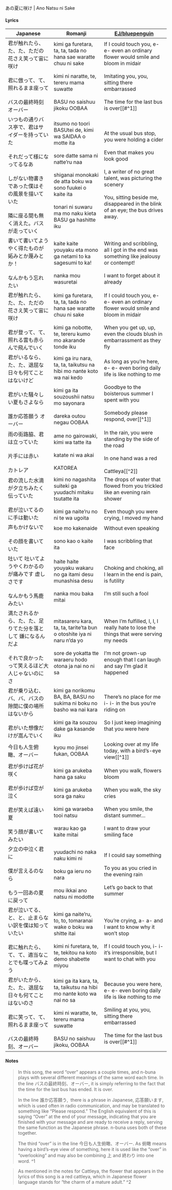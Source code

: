 あの夏に咲け | Ano Natsu ni Sake
#### Lyrics

| Japanese                                                                                                | Romanji                                                                                                                                                                                                                      | [EJ/bluepenguin](https://ejtranslations.wordpress.com/2018/01/30/yorushika-ano-natsu-ni-sake/)                                                                                                                                                |
| ------------------------------------------------------------------------------------------------------- | ---------------------------------------------------------------------------------------------------------------------------------------------------------------------------------------------------------------------------- | --------------------------------------------------------------------------------------------------------------------------------------------------------------------------------------------------------------------------------------------- |
| 君が触れたら、た、た、ただの花さえ笑って宙に咲け<br><br>君に倣って、て、照れるまま座って<br><br>バスの最終時刻 オーバー                                    | kimi ga furetara, ta, ta, tada no hana sae waratte chuu ni sake<br><br>kimi ni naratte, te, tereru mama suwatte<br><br>BASU no saishuu jikoku OOBAA                                                                          | If I could touch you, e- e- even an ordinary flower would smile and bloom in midair<br><br>Imitating you, you, sitting there embarrassed<br><br>The time for the last bus is over[[#^1]]                                                      |
| いつもの通りバス亭で、君はサイダーを持っていた<br><br>それだって様になってるなあ<br><br>しがない物書きであった僕はその風景を描いていた<br><br>隣に座る間も無く消えた。バスが走っていく | itsumo no toori BASUtei de, kimi wa SAIDAA o motte ita<br><br>sore datte sama ni natte’ru naa<br><br>shiganai monokaki de atta boku wa sono fuukei o kaite ita<br><br>tonari ni suwaru ma mo naku kieta BASU ga hashitte iku | At the usual bus stop, you were holding a cider<br><br>Even that makes you look good<br><br>I, a writer of no great talent, was picturing the scenery<br><br>You, sitting beside me, disappeared in the blink of an eye; the bus drives away. |
| 書いて書いてようやく得たものが 妬みとか蔑みとか！<br><br>なんかもう忘れたい                                                              | kaite kaite youyaku eta mono ga netami to ka sagesumi to ka!<br><br>nanka mou wasuretai                                                                                                                                      | Writing and scribbling, all I got in the end was something like jealousy or contempt!<br><br>I want to forget about it already                                                                                                                |
| 君が触れたら、た、た、ただの花さえ笑って宙に咲け<br><br>君が登って、て、照れる雲も赤らんで飛んでいく                                                  | kimi ga furetara, ta, ta, tada no hana sae waratte chuu ni sake<br><br>kimi ga nobotte, te, tereru kumo mo akarande tonde iku                                                                                                | If I could touch you, e- e- even an ordinary flower would smile and bloom in midair<br><br>When you get up, up, even the clouds blush in embarrassment as they fly                                                                            |
| 君がいるなら、た、た、退屈な日々も何てことはないけど<br><br>君がいた騒々しい夏もさよなら<br><br>誰か応答願う オーバー                                     | kimi ga iru nara, ta, ta, taikutsu na hibi mo nante koto wa nai kedo<br><br>kimi ga ita souzoushii natsu mo sayonara<br><br>dareka outou negau OOBAA                                                                         | As long as you’re here, e- e- even boring daily life is like nothing to me<br><br>Goodbye to the boisterous summer I spent with you<br><br>Somebody please respond, over[[^1]]                                                                |
| 雨の街路脇、君は立っていた<br><br>片手には赤い<br><br>カトレア                                                                 | ame no gairowaki, kimi wa tatte ita<br><br>katate ni wa akai<br><br>KATOREA                                                                                                                                                  | In the rain, you were standing by the side of the road<br><br>In one hand was a red<br><br>Cattleya[[^2]]                                                                                                                                     |
| 君の流した水滴が夕立ちみたく伝っていた<br><br>君が泣いてるのに手は動いた                                                                | kimi no nagashita suiteki ga yuudachi mitaku tsutatte ita<br><br>kimi ga naite’ru no ni te wa ugoita                                                                                                                         | The drops of water that flowed from you trickled like an evening rain shower<br><br>Even though you were crying, I moved my hand                                                                                                              |
| 声もかけないで<br><br>その顔を書いていた                                                                                | koe mo kakenaide<br><br>sono kao o kaite ita                                                                                                                                                                                 | Without even speaking<br><br>I was scribbling that face                                                                                                                                                                                       |
| 吐いて 吐いてようやくわかるのが痛みです 虚しさです<br><br>なんかもう馬鹿みたい                                                            | haite haite youyaku wakaru no ga itami desu munashisa desu<br><br>nanka mou baka mitai                                                                                                                                       | Choking and choking, all I learn in the end is pain, is futility<br><br>I’m still such a fool                                                                                                                                                 |
| 満たされるから、た、た、足りてた分を落として 嫌になるんだよ<br><br>それで良かったって笑えるほど大人じゃないのにさ                                           | mitasareru kara, ta, ta, tarite’ta bun o otoshite iya ni naru n’da yo<br><br>sore de yokatta tte waraeru hodo otona ja nai no ni sa                                                                                          | When I’m fulfilled, I, I, I really hate to lose the things that were serving my needs<br><br>I’m not grown-up enough that I can laugh and say I’m glad it happened                                                                            |
| 君が乗り込む、バ、バ、バスの隙間に僕の場所はないから<br><br>君がいた想像だけが嵩んでいく                                                        | kimi ga norikomu BA, BA, BASU no sukima ni boku no basho wa nai kara<br><br>kimi ga ita souzou dake ga kasande iku                                                                                                           | There’s no place for me i- i- in the bus you’re riding on<br><br>So I just keep imagining that you were here                                                                                                                                  |
| 今日も人生俯瞰、オーバー                                                                                            | kyou mo jinsei fukan, OOBAA                                                                                                                                                                                                  | Looking over at my life today, with a bird’s-eye view[[^1]]                                                                                                                                                                                   |
| 君が歩けば花が咲く<br><br>君が歩けば空が泣く<br><br>君が笑えば遠い夏<br><br>笑う顔が書いてみたい                                            | kimi ga arukeba hana ga saku<br><br>kimi ga arukeba sora ga naku<br><br>kimi ga waraeba tooi natsu<br><br>warau kao ga kaite mitai                                                                                           | When you walk, flowers bloom<br><br>When you walk, the sky cries<br><br>When you smile, the distant summer…<br><br>I want to draw your smiling face                                                                                           |
| 夕立の中泣く君に<br><br>僕が言えるのなら<br><br>もう一回あの夏に戻って                                                             | yuudachi no naka naku kimi ni<br><br>boku ga ieru no nara<br><br>mou ikkai ano natsu ni modotte                                                                                                                              | If I could say something<br><br>To you as you cried in the evening rain<br><br>Let’s go back to that summer                                                                                                                                   |
| 君が泣いてる、と、と、止まらない訳を僕は知っていたい<br><br>君に触れたら、て、て、適当なことでも喋ってみよう                                              | kimi ga naite’ru, to, to, tomaranai wake o boku wa shitte itai<br><br>kimi ni furetara, te, te, tekitou na koto demo shabette miyou                                                                                          | You’re crying, a- a- and I want to know why it won’t stop<br><br>If I could touch you, i- i- it’s irresponsible, but I want to chat with you                                                                                                  |
| 君がいたから、た、た、退屈な日々も何てことはないのさ<br><br>君に笑って、て、照れるまま座って<br><br>バスの最終時刻、オーバー                                  | kimi ga ita kara, ta, ta, taikutsu na hibi mo nante koto wa nai no sa<br><br>kimi ni waratte, te, tereru mama suwatte<br><br>BASU no saishuu jikoku, OOBAA                                                                   | Because you were here, e- e- even boring daily life is like nothing to me<br><br>Smiling at you, you, sitting there embarrassed<br><br>The time for the last bus is over[[#^1]]                                                               |
#### Notes
>In this song, the word “over” appears a couple times, and n-buna plays with several different meanings of the same word each time. In the line バスの最終時刻、オーバー, it is simply referring to the fact that the time for the last bus has ended. It is over.
> 
>In the line 誰か応答願う,  there is a phrase in Japanese, 応答願います, which is used often in radio communication, and may be translated to something like “Please respond.” The English equivalent of this is saying “Over” at the end of your message, indicating that you are finished with your message and are ready to receive a reply, serving the same function as the Japanese phrase. n-buna uses both of these together.
> 
>The third “over” is in the line 今日も人生俯瞰、オーバー. As 俯瞰 means having a bird’s-eye view of something, here it is used like the “over” in “overlooking” and may also be combining 上 and 終わり into one word. ^1

>As mentioned in the notes for Cattleya, the flower that appears in the lyrics of this song is a red cattleya, which in Japanese flower language stands for “the charm of a mature adult.” ^2



